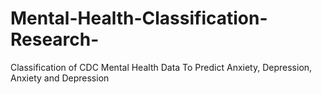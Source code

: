 # Mental-Health-Classification-Research-
Classification of CDC Mental Health Data To Predict Anxiety, Depression, Anxiety and Depression
